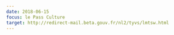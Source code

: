 ```yaml
---
date: 2018-06-15
focus: le Pass Culture
target: http://redirect-mail.beta.gouv.fr/nl2/tyvs/lmtsw.html
---
```

